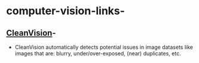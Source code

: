 # computer-vision-links-


## [CleanVision](https://github.com/cleanlab/cleanvision)- 
- CleanVision automatically detects potential issues in image datasets like images that are: blurry, under/over-exposed, (near) duplicates, etc. 
